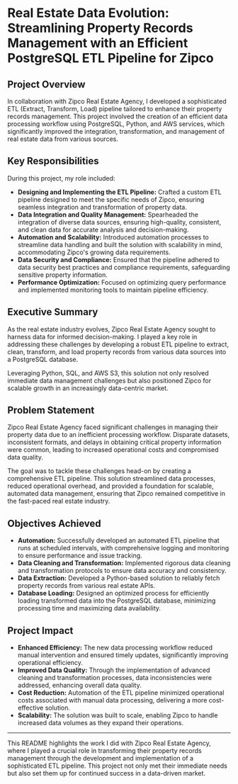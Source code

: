# Real Estate Data Evolution: Streamlining Property Records Management with an Efficient PostgreSQL ETL Pipeline for Zipco

## Project Overview
In collaboration with Zipco Real Estate Agency, I developed a sophisticated ETL (Extract, Transform, Load) pipeline tailored to enhance their property records management. This project involved the creation of an efficient data processing workflow using PostgreSQL, Python, and AWS services, which significantly improved the integration, transformation, and management of real estate data from various sources.

## Key Responsibilities
During this project, my role included:
- **Designing and Implementing the ETL Pipeline:** Crafted a custom ETL pipeline designed to meet the specific needs of Zipco, ensuring seamless integration and transformation of property data.
- **Data Integration and Quality Management:** Spearheaded the integration of diverse data sources, ensuring high-quality, consistent, and clean data for accurate analysis and decision-making.
- **Automation and Scalability:** Introduced automation processes to streamline data handling and built the solution with scalability in mind, accommodating Zipco's growing data requirements.
- **Data Security and Compliance:** Ensured that the pipeline adhered to data security best practices and compliance requirements, safeguarding sensitive property information.
- **Performance Optimization:** Focused on optimizing query performance and implemented monitoring tools to maintain pipeline efficiency.

## Executive Summary
As the real estate industry evolves, Zipco Real Estate Agency sought to harness data for informed decision-making. I played a key role in addressing these challenges by developing a robust ETL pipeline to extract, clean, transform, and load property records from various data sources into a PostgreSQL database.

Leveraging Python, SQL, and AWS S3, this solution not only resolved immediate data management challenges but also positioned Zipco for scalable growth in an increasingly data-centric market.

## Problem Statement
Zipco Real Estate Agency faced significant challenges in managing their property data due to an inefficient processing workflow. Disparate datasets, inconsistent formats, and delays in obtaining critical property information were common, leading to increased operational costs and compromised data quality.

The goal was to tackle these challenges head-on by creating a comprehensive ETL pipeline. This solution streamlined data processes, reduced operational overhead, and provided a foundation for scalable, automated data management, ensuring that Zipco remained competitive in the fast-paced real estate industry.

## Objectives Achieved
- **Automation:** Successfully developed an automated ETL pipeline that runs at scheduled intervals, with comprehensive logging and monitoring to ensure performance and issue tracking.
- **Data Cleaning and Transformation:** Implemented rigorous data cleaning and transformation protocols to ensure data accuracy and consistency.
- **Data Extraction:** Developed a Python-based solution to reliably fetch property records from various real estate APIs.
- **Database Loading:** Designed an optimized process for efficiently loading transformed data into the PostgreSQL database, minimizing processing time and maximizing data availability.

## Project Impact
- **Enhanced Efficiency:** The new data processing workflow reduced manual intervention and ensured timely updates, significantly improving operational efficiency.
- **Improved Data Quality:** Through the implementation of advanced cleaning and transformation processes, data inconsistencies were addressed, enhancing overall data quality.
- **Cost Reduction:** Automation of the ETL pipeline minimized operational costs associated with manual data processing, delivering a more cost-effective solution.
- **Scalability:** The solution was built to scale, enabling Zipco to handle increased data volumes as they expand their operations.

---

This README highlights the work I did with Zipco Real Estate Agency, where I played a crucial role in transforming their property records management through the development and implementation of a sophisticated ETL pipeline. This project not only met their immediate needs but also set them up for continued success in a data-driven market.
